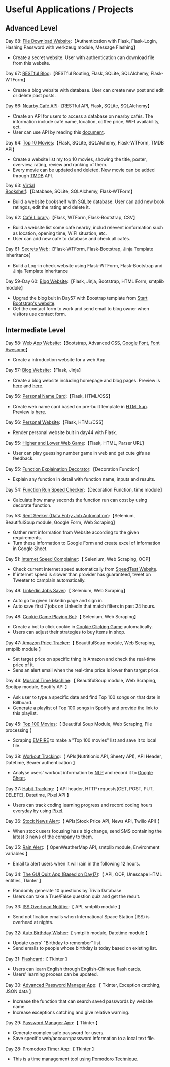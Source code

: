 # Useful Applications / Projects
## Advanced Level
Day 68: [File Download Website](/Advanced/day68_FileDownload/main.py):【Authentication with Flask, Flask-Login, Hashing Password with werkzeug module, Message Flashing】
- Create a secret website. User with authentication can download file from this website.

Day 67: [RESTful Blog](/Advanced/day67_RESTfulBlog/main.py):【RESTful Routing, Flask, SQLite, SQLAlchemy, Flask-WTForm】
- Create a blog website with database. User can create new post and edit or delete past posts.

Day 66: [Nearby Café API](/Advanced/day66_CafeAPI/main.py):【RESTful API, Flask, SQLite, SQLAlchemy】
- Create an API for users to access a database on nearby cafés. The information include café name, location, coffee price, WIFI availability, ect.
- User can use API by reading this [document](https://documenter.getpostman.com/view/24083770/2s8YCgDY7B).

Day 64: [Top 10 Movies](/Advanced/day64_Top10Movies/main.py):【Flask, SQLite, SQLAlchemy, Flask-WTForm, TMDB API】
- Create a website list my top 10 movies, showing the title, poster, overview, rating, review and ranking of them.
- Every movie can be updated and deleted. New movie can be added through [TMDB](https://www.themoviedb.org/) API.

Day 63: [Virtial Bookshelf](/Advanced/day63_VirtualBookshelfwithSQLite/main.py):【Database, SQLite, SQLAlchemy, Flask-WTForm】
- Build a website bookshelf with SQLite database. User can add new book ratingds, edit the rating and delete it.

Day 62: [Café Library](/Advanced/day62_WIFIandCoffeProject/main.py):【Flask, WTForm, Flask-Bootstrap, CSV】
- Build a website list some café nearby, includ relevent ionformation such as location, opening time, WIFI situation, etc.
- User can add new café to database and check all cafés.

Day 61: [Secrets Web](/Advanced/day61_SecretsWebwithWTForm/main.py):【Flask-WTForm, Flask-Bootstrap, Jinja Template Inheritance】
- Build a Log-in check website using Flask-WTForm, Flask-Bootstrap and Jinja Template Inheritance
  
Day 59-Day 60: [Blog Website](/Advanced/day59-60_UpgradedBlog/main.py):【Flask, Jinja, Bootstrap, HTML Form, smtplib module】
- Upgrad the blog buit in Day57 with Boostrap template from [Start Bootstrap's website](https://startbootstrap.com/previews/clean-blog).
- Get the contact form to work and send email to blog owner when visitors use contact form.

## Intermediate Level
Day 58: [Web App Website](/Intermediate/day58_Boostrap/index.html):【Bootstrap, Advanced CSS, [Google Font](https://fonts.google.com/), [Font Awesome](https://fontawesome.com/)】
- Create a introduction website for a web App. 
  
Day 57: [Blog Website](/Intermediate/day57_WebBlogwithJinja/main.py):【Flask, Jinja】
- Create a blog website including homepage and blog pages. Preview is [here](/Intermediate/day57_WebBlogwithJinja/previewhomepage.png) and [here](/Intermediate/day57_WebBlogwithJinja/previewblogpage.png).

Day 56: [Personal Name Card](/Intermediate/day56_PersonalNameCard/server.py):【Flask, HTML/CSS】
- Create web name card based on pre-built template in [HTML5up](https://html5up.net/). Preview is [here](/Intermediate/day56_PersonalNameCard/preview.png).

Day 56: [Personal Website](/Intermediate/day56_PersonalWeb/sever.py):【Flask, HTML/CSS】
- Render personal website buit in day44 with Flask.

Day 55: [Higher and Lower Web Game](/Intermediate/day55_HigherLowerGamewithFlask/server.py):【Flask, HTML, Parser URL】
- User can play guessing number game in web and get cute gifs as feedback.

Day 55: [Function Explaination Decorator](/Intermediate/day55_FlaskandDecorator/functionDecorator.py):【Decoration Function】
- Explain any function in detail with function name, inputs and results.

Day 54: [Function Run Speed Checker](/Intermediate/day54_FlaskBasicandDecorater/function_speed.py):【Decoration Function, time module】
- Calculate how many seconds the function run can cost by using decorate function.
  
Day 53: [Rent Seeker (Data Entry Job Automation)](/Intermediate/day53_RentSeeker/main.py):【Selenium, BeautifulSoup module, Google Form, Web Scraping】
- Gather rent information from Website according to the given requirements.
- Turn these information to Google Form and create excel of information in Google Sheet.

Day 51: [Internet Speed Complainer](/Intermediate/day51_InternetSpeedTwitterComplaintBot/main.py):【 Selenium, Web Scraping, OOP】  
- Check current internet speed automatically from [SpeedTest Website](https://www.speedtest.net/).  
- If internet speed is slower than provider has guaranteed, tweet on Tweeter to camplain automatically.  

Day 49: [Linkedin Jobs Saver](/Intermediate/day49_AutoJobSaver/main.py):【 Selenium, Web Scraping】  
- Auto go to given Linkedin page and sign in.
- Auto save first 7 jobs on Linkedin that match filters in past 24 hours.

Day 48: [Cookie Game Playing Bot](/Intermediate/day48_AutoGamePlayingBot/game.py):【 Selenium, Web Scraping】  
- Create a bot to click cookie in [Cookie Clicking Game](http://orteil.dashnet.org/experiments/cookie/) automatically.
- Users can adjust their strategies to buy items in shop.

Day 47: [Amazon Price Tracker](/Intermediate/day47_AmazonPriceTracker/main.py):【 BeautifulSoup module, Web Scraping, smtplib module 】  
- Set target price on specific thing in Amazon and check the real-time price of it.
- Sens an alert email when the real-time price is lower than target price.

Day 46: [Musical Time Machine](/Intermediate/day46_MusicalTimeMachine/main.py):【 BeautifulSoup module, Web Scraping, Spotipy module, Spotify API 】  
- Ask user to type a specific date and find Top 100 songs on that date in Billboard.
- Generate a playlist of Top 100 songs in Spotify and provide the link to this playlist.

Day 45: [Top 100 Movies](/Intermediate/day45_Top100Movies/main.py):【 Beautiful Soup Module, Web Scraping, File processing 】  
- Scraping [EMPIRE](https://web.archive.org/web/20200518073855/https://www.empireonline.com/movies/features/best-movies-2/) to make a "Top 100 movies" list and save it to local file.

Day 38: [Workout Tracking](/Intermediate/day38_WorkoutTracking/main.py):【 APIs(Nutritionix API, Sheety API), API Header, Datetime, Bearer authentication 】  
- Analyse users' workout information by [NLP](https://en.wikipedia.org/wiki/Natural_language_processing) and record it to [Google Sheet](https://www.google.com/sheets/about/).

Day 37: [Habit Tracking](/Intermediate/day37_HabitTracking/main.py):【 API header, HTTP requests(GET, POST, PUT, DELETE), Datetime, Pixel API 】  
- Users can track coding learning progress and record coding hours everyday by using [Pixel](https://pixe.la/).

Day 36: [Stock News Alert](/Intermediate/day36_StockNewsAlert/main.py):【 APIs(Stock Price API, News API, Twilio API) 】  
- When stock users focusing has a big change, send SMS containing the latest 3 news of the company to them.

Day 35: [Rain Alert](/Intermediate/day35_RainAlert/main.py):【 OpenWeatherMap API, smtplib module, Environment variables 】  
- Email to alert users when it will rain in the following 12 hours.

Day 34: [The GUI Quiz App (Based on Day17)](/Intermediate/day34_GUIQuizApp/main.py):【 API, OOP, Unescape HTML entities, Tkinter 】  
- Randomly generate 10 questions by Trivia Database.
- Users can take a True/False question quiz and get the result.  

Day 33: [ISS Overhead Notifier](/Intermediate/day33_API_ISSOverheadNotifier/main.py):【 API, smtplib module 】  
- Send notification emails when International Space Station (ISS) is overhead at nights.

Day 32: [Auto Birthday Wisher](/Intermediate/day32_AutoBirthdayWisher/main.py):【 smtplib module, Datetime module 】  
- Update users' "Birthday to remember" list.
- Send emails to people whose birthday is today based on existing list.

Day 31: [Flashcard](/Intermediate/day31_Flashcard/main.py):【 Tkinter 】  
- Users can learn English through English-Chinese flash cards.
- Users' learning process can be updated.

Day 30: [Advanced Password Manager App](/Intermediate/day30_advanced/main.py):【 Tkinter, Exception catching, JSON data 】  
- Increase the function that can search saved passwords by website name.
- Increase exceptions catching and give relative warning.

Day 29: [Password Manager App](/Intermediate/day29_PasswaorManager/main.py):【 Tkinter 】  
- Generate complex safe password for users.
- Save specific web/account/password information to a local text file.

Day 28: [Promodoro Timer App](/Intermediate/day28_Promodoro/main.py):【 Tkinter 】  
- This is a time management tool using [Pomodoro Technique](https://en.wikipedia.org/wiki/Pomodoro_Technique).


